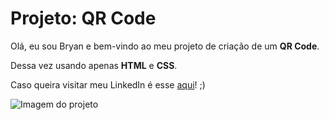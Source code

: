 <h1>Projeto: QR Code</h1>

<p>Olá, eu sou Bryan e bem-vindo ao meu projeto de criação de um <strong>QR Code</strong>.</p>
<p>Dessa vez usando apenas <strong>HTML</strong> e <strong>CSS</strong>.</p>
<p>Caso queira visitar meu LinkedIn é esse <a href="https://www.linkedin.com/in/bryan-i-moreira/" target="_blank">aqui</a>! ;) </p>

![Imagem do projeto](https://imgur.com/a/1NE5OKm)